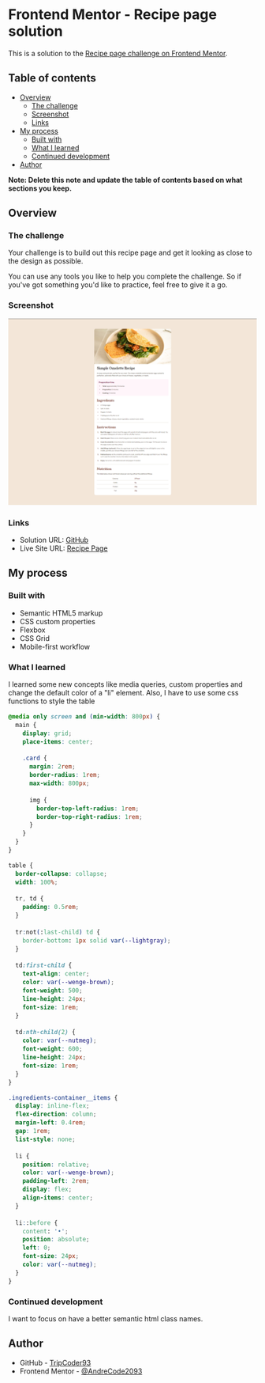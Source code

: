 # Frontend Mentor - Recipe page solution

This is a solution to the [Recipe page challenge on Frontend Mentor](https://www.frontendmentor.io/challenges/recipe-page-KiTsR8QQKm).

## Table of contents

- [Overview](#overview)
  - [The challenge](#the-challenge)
  - [Screenshot](#screenshot)
  - [Links](#links)
- [My process](#my-process)
  - [Built with](#built-with)
  - [What I learned](#what-i-learned)
  - [Continued development](#continued-development)
- [Author](#author)

**Note: Delete this note and update the table of contents based on what sections you keep.**

## Overview

### The challenge

Your challenge is to build out this recipe page and get it looking as close to the design as possible.

You can use any tools you like to help you complete the challenge. So if you've got something you'd like to practice, feel free to give it a go.

### Screenshot

![](./screenshot.png)

### Links

- Solution URL: [GitHub](https://github.com/TripCoder93/fm-recipe-page)
- Live Site URL: [Recipe Page](https://tripcoder93.github.io/fm-recipe-page/)

## My process

### Built with

- Semantic HTML5 markup
- CSS custom properties
- Flexbox
- CSS Grid
- Mobile-first workflow


### What I learned

I learned some new concepts like media queries, custom properties and change the default color of a "li" element. Also, I have to use some css functions to style the table

```css
@media only screen and (min-width: 800px) {
  main {
    display: grid;
    place-items: center;

    .card {
      margin: 2rem;
      border-radius: 1rem;
      max-width: 800px;

      img {
        border-top-left-radius: 1rem;
        border-top-right-radius: 1rem;
      }
    }
  }
}
```
```css
table {
  border-collapse: collapse;
  width: 100%;

  tr, td {
    padding: 0.5rem;
  }

  tr:not(:last-child) td {
    border-bottom: 1px solid var(--lightgray);
  }

  td:first-child {
    text-align: center;
    color: var(--wenge-brown);
    font-weight: 500;
    line-height: 24px;
    font-size: 1rem;
  }

  td:nth-child(2) {
    color: var(--nutmeg);
    font-weight: 600;
    line-height: 24px;
    font-size: 1rem;
  }
}
```

```css
.ingredients-container__items {
  display: inline-flex;
  flex-direction: column;
  margin-left: 0.4rem;
  gap: 1rem;
  list-style: none;

  li {
    position: relative;
    color: var(--wenge-brown);
    padding-left: 2rem;
    display: flex;
    align-items: center;
  }

  li::before {
    content: '•';
    position: absolute;
    left: 0;
    font-size: 24px;
    color: var(--nutmeg);
  }
}
```

### Continued development

I want to focus on have a better semantic html class names.


## Author

- GitHub - [TripCoder93](https://github.com/TripCoder93)
- Frontend Mentor - [@AndreCode2093](https://www.frontendmentor.io/profile/AndreCode2093)


